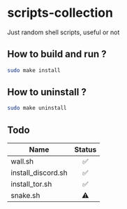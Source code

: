 # scripts-collection

Just random shell scripts, useful or not 

## How to build and run ?

```bash
sudo make install
```

## How to uninstall ?
```bash
sudo make uninstall
```

## Todo

Name           | Status
-------------  | :-------------:
wall.sh | ✅
install_discord.sh | ✅
install_tor.sh | ✅
snake.sh | ⚠️
